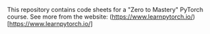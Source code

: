 This repository contains code sheets for a "Zero to Mastery" PyTorch course. See more from the website: (https://www.learnpytorch.io/)[https://www.learnpytorch.io/]

